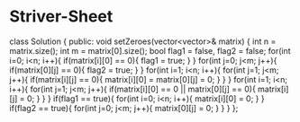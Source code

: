 # Striver-Sheet
class Solution {
public:
    void setZeroes(vector<vector<int>>& matrix) {
        int n = matrix.size();
        int m = matrix[0].size();
        bool flag1 = false, flag2 = false;
        for(int i=0; i<n; i++){
            if(matrix[i][0] == 0){
                flag1 = true;
            }
        }
        for(int j=0; j<m; j++){
            if(matrix[0][j] == 0){
                flag2 = true;
            }
        }
        for(int i=1; i<n; i++){
            for(int j=1; j<m; j++){
                if(matrix[i][j] == 0){
                    matrix[i][0] = matrix[0][j] = 0;
                }
            }
        }
        for(int i=1; i<n; i++){
            for(int j=1; j<m; j++){
                if(matrix[i][0] == 0 || matrix[0][j] == 0){
                    matrix[i][j] = 0;
                }
            }
        }
        if(flag1 == true){
            for(int i=0; i<n; i++){
                matrix[i][0] = 0;
            }
        }
        if(flag2 == true){
            for(int j=0; j<m; j++){
                matrix[0][j] = 0;
            }
        }
    }
};
